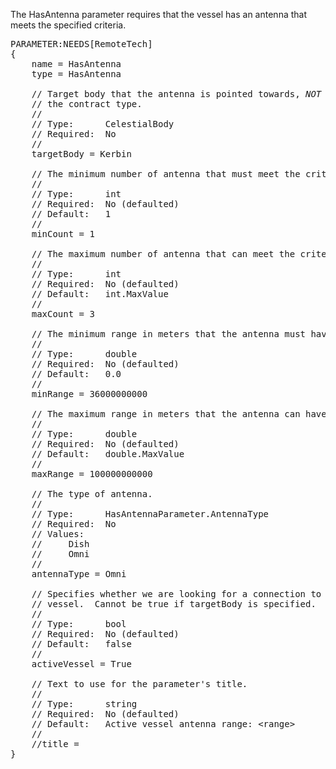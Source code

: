 The HasAntenna parameter requires that the vessel has an antenna that meets the specified criteria.

<pre>
PARAMETER:NEEDS[RemoteTech]
{
    name = HasAntenna
    type = HasAntenna

    // Target body that the antenna is pointed towards, <em>NOT</em> defaulted from
    // the contract type.
    //
    // Type:      CelestialBody
    // Required:  No
    //
    targetBody = Kerbin

    // The minimum number of antenna that must meet the criteria.
    //
    // Type:      int
    // Required:  No (defaulted)
    // Default:   1
    //
    minCount = 1

    // The maximum number of antenna that can meet the criteria.
    //
    // Type:      int
    // Required:  No (defaulted)
    // Default:   int.MaxValue
    //
    maxCount = 3

    // The minimum range in meters that the antenna must have.
    //
    // Type:      double
    // Required:  No (defaulted)
    // Default:   0.0
    //
    minRange = 36000000000

    // The maximum range in meters that the antenna can have.
    //
    // Type:      double
    // Required:  No (defaulted)
    // Default:   double.MaxValue
    //
    maxRange = 100000000000

    // The type of antenna.
    //
    // Type:      HasAntennaParameter.AntennaType
    // Required:  No
    // Values:
    //     Dish
    //     Omni
    //
    antennaType = Omni

    // Specifies whether we are looking for a connection to the active
    // vessel.  Cannot be true if targetBody is specified.
    //
    // Type:      bool
    // Required:  No (defaulted)
    // Default:   false
    //
    activeVessel = True

    // Text to use for the parameter's title.
    //
    // Type:      string
    // Required:  No (defaulted)
    // Default:   Active vessel antenna range: &lt;range&gt;
    //
    //title =
}
</pre>
